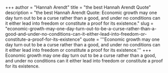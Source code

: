 +++
author = "Hannah Arendt"
title = "the best Hannah Arendt Quote"
description = "the best Hannah Arendt Quote: Economic growth may one day turn out to be a curse rather than a good, and under no conditions can it either lead into freedom or constitute a proof for its existence."
slug = "economic-growth-may-one-day-turn-out-to-be-a-curse-rather-than-a-good-and-under-no-conditions-can-it-either-lead-into-freedom-or-constitute-a-proof-for-its-existence"
quote = '''Economic growth may one day turn out to be a curse rather than a good, and under no conditions can it either lead into freedom or constitute a proof for its existence.'''
+++
Economic growth may one day turn out to be a curse rather than a good, and under no conditions can it either lead into freedom or constitute a proof for its existence.
